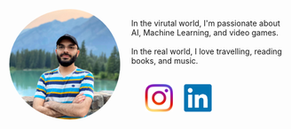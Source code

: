 
<div>
  <img src="/image3.jpg" width="200" style="border-radius: 50%; float:left; padding-right: 20px;"/> 
  <br>
  In the virutal world, I'm passionate about AI, Machine Learning, and video games.
  <br>
  <br>
  In the real world, I love travelling, reading books, and music.
  <br>
  <br>
  <br>
</div>
<a href="https://www.instagram.com/hamidrt96/"><img src="/Resources/instagram.png" width="50" style="float:left; padding-right: 20px; padding-left:25px;"></a>
<a href="https://www.linkedin.com/in/hamid-tale/"><img src="/Resources/Linkedin.png" width="50" style="float:left; padding-right: 20px;"></a>
<br>
<br>
<br>



